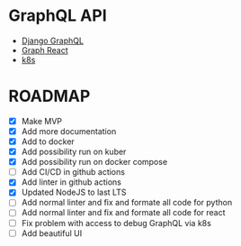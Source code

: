# GraphQL API

- [Django GraphQL](./front-end/README.md) 
- [Graph React](./back-end/README.md)
- [k8s](./k8s/README.md)


# ROADMAP 
 - [x] Make MVP
 - [x] Add more documentation
 - [x] Add to docker
 - [x] Add possibility run on kuber
 - [x] Add possibility run on docker compose
 - [ ] Add CI/CD in github actions
 - [x] Add linter in github actions
 - [x] Updated NodeJS to last LTS
 - [ ] Add normal linter and fix and formate all code for python
 - [ ] Add normal linter and fix and formate all code for react
 - [ ] Fix problem with access to debug GraphQL via k8s
 - [ ] Add beautiful UI